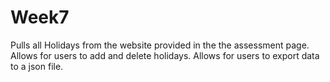 # Week7

Pulls all Holidays from the website provided in the the assessment page.
Allows for users to add and delete holidays.
Allows for users to export data to a json file.